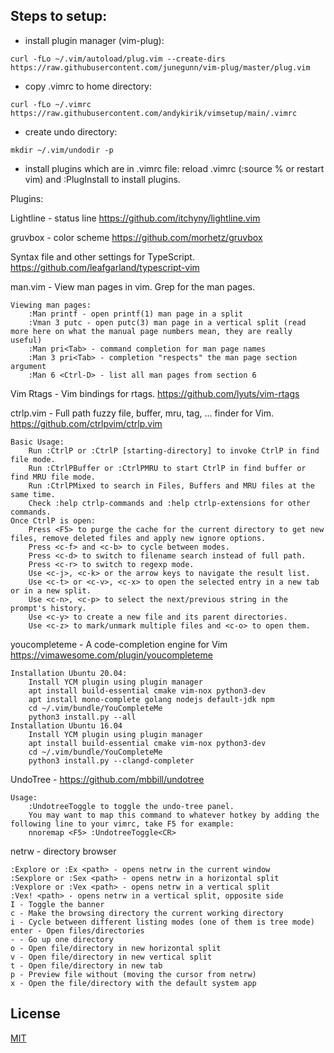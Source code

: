 ## Steps to setup:

- install plugin manager (vim-plug): 
```
curl -fLo ~/.vim/autoload/plug.vim --create-dirs https://raw.githubusercontent.com/junegunn/vim-plug/master/plug.vim
```

- copy .vimrc to home directory:
```
curl -fLo ~/.vimrc https://raw.githubusercontent.com/andykirik/vimsetup/main/.vimrc
```

- create undo directory: 
```
mkdir ~/.vim/undodir -p
```

- install plugins which are in .vimrc file: reload .vimrc (:source % or restart vim) and :PlugInstall to install plugins.


Plugins:

Lightline - status line
	https://github.com/itchyny/lightline.vim

gruvbox - color scheme
	https://github.com/morhetz/gruvbox

Syntax file and other settings for TypeScript. 
	https://github.com/leafgarland/typescript-vim

man.vim - View man pages in vim. Grep for the man pages.
```
Viewing man pages:
	:Man printf - open printf(1) man page in a split
	:Vman 3 putc - open putc(3) man page in a vertical split (read more here on what the manual page numbers mean, they are really useful)
	:Man pri<Tab> - command completion for man page names
	:Man 3 pri<Tab> - completion "respects" the man page section argument
	:Man 6 <Ctrl-D> - list all man pages from section 6
```
Vim Rtags - Vim bindings for rtags.
	https://github.com/lyuts/vim-rtags

ctrlp.vim - Full path fuzzy file, buffer, mru, tag, ... finder for Vim.
	https://github.com/ctrlpvim/ctrlp.vim
```
Basic Usage:
	Run :CtrlP or :CtrlP [starting-directory] to invoke CtrlP in find file mode.
	Run :CtrlPBuffer or :CtrlPMRU to start CtrlP in find buffer or find MRU file mode.
	Run :CtrlPMixed to search in Files, Buffers and MRU files at the same time.
	Check :help ctrlp-commands and :help ctrlp-extensions for other commands.
Once CtrlP is open:
	Press <F5> to purge the cache for the current directory to get new files, remove deleted files and apply new ignore options.
	Press <c-f> and <c-b> to cycle between modes.
	Press <c-d> to switch to filename search instead of full path.
	Press <c-r> to switch to regexp mode.
	Use <c-j>, <c-k> or the arrow keys to navigate the result list.
	Use <c-t> or <c-v>, <c-x> to open the selected entry in a new tab or in a new split.
	Use <c-n>, <c-p> to select the next/previous string in the prompt's history.
	Use <c-y> to create a new file and its parent directories.
	Use <c-z> to mark/unmark multiple files and <c-o> to open them.
```
youcompleteme  - A code-completion engine for Vim
	https://vimawesome.com/plugin/youcompleteme
```
Installation Ubuntu 20.04:
	Install YCM plugin using plugin manager
	apt install build-essential cmake vim-nox python3-dev
	apt install mono-complete golang nodejs default-jdk npm
	cd ~/.vim/bundle/YouCompleteMe
	python3 install.py --all
Installation Ubuntu 16.04
	Install YCM plugin using plugin manager
	apt install build-essential cmake vim-nox python3-dev
	cd ~/.vim/bundle/YouCompleteMe
	python3 install.py --clangd-completer
```
UndoTree - 
	https://github.com/mbbill/undotree
```
Usage:
	:UndotreeToggle to toggle the undo-tree panel. 
	You may want to map this command to whatever hotkey by adding the following line to your vimrc, take F5 for example:
	nnoremap <F5> :UndotreeToggle<CR>
```
netrw - directory browser
```
:Explore or :Ex <path> - opens netrw in the current window
:Sexplore or :Sex <path> - opens netrw in a horizontal split
:Vexplore or :Vex <path> - opens netrw in a vertical split
:Vex! <path> - opens netrw in a vertical split, opposite side
I - Toggle the banner
c - Make the browsing directory the current working directory
i - Cycle between different listing modes (one of them is tree mode)
enter - Open files/directories
- - Go up one directory
o - Open file/directory in new horizontal split
v - Open file/directory in new vertical split
t - Open file/directory in new tab
p - Preview file without (moving the cursor from netrw)
x - Open the file/directory with the default system app
```

## License
[MIT](https://choosealicense.com/licenses/mit/)
